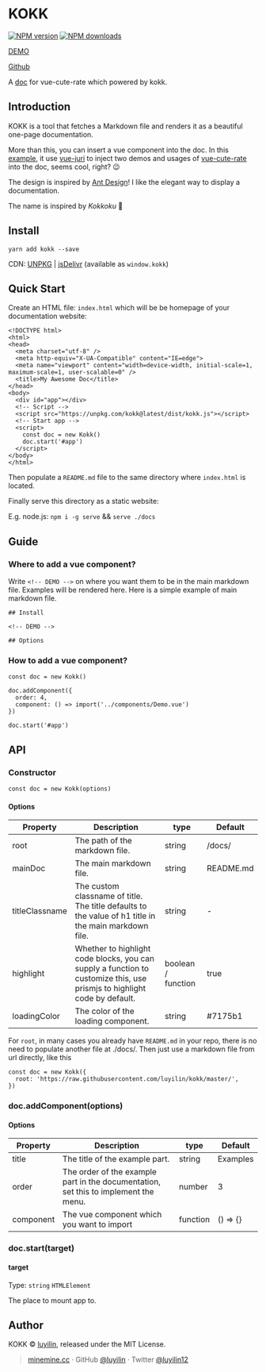 # KOKK

[![NPM version](https://img.shields.io/npm/v/kokk.svg?style=flat)](https://npmjs.com/package/kokk) [![NPM downloads](https://img.shields.io/npm/dm/kokk.svg?style=flat)](https://npmjs.com/package/kokk) 

[DEMO](https://luyilin.github.io/kokk/)

[Github](https://github.com/luyilin/kokk)

A [doc](https://vue-cute-rate.netlify.com) for vue-cute-rate which powered by kokk.

## Introduction

KOKK is a tool that fetches a Markdown file and renders it as a beautiful one-page documentation.

More than this, you can insert a vue component into the doc. In this [example](https://vue-cute-rate.netlify.com), it use [vue-juri](https://github.com/luyilin/vue-juri) to inject two demos and usages of [vue-cute-rate](https://github.com/luyilin/vue-cute-rate) into the doc, seems cool, right? 😉

The design is inspired by [Ant Design](https://ant.design/components/rate/)! I like the elegant way to display a documentation.

The name is inspired by *Kokkoku* 💃

## Install

```
yarn add kokk --save
```

CDN: [UNPKG](https://unpkg.com/kokk/) | [jsDelivr](https://cdn.jsdelivr.net/npm/kokk/) (available as `window.kokk`)

## Quick Start

Create an HTML file: `index.html` which will be be homepage of your documentation website:

```
<!DOCTYPE html>
<html>
<head>
  <meta charset="utf-8" />
  <meta http-equiv="X-UA-Compatible" content="IE=edge">
  <meta name="viewport" content="width=device-width, initial-scale=1, maximum-scale=1, user-scalable=0" />
  <title>My Awesome Doc</title>
</head>
<body>
  <div id="app"></div>
  <!-- Script -->
  <script src="https://unpkg.com/kokk@latest/dist/kokk.js"></script>
  <!-- Start app -->
  <script>
    const doc = new Kokk()
    doc.start('#app')
  </script>
</body>
</html>
```

Then populate a `README.md` file to the same directory where `index.html` is located.

Finally serve this directory as a static website:

E.g. node.js: `npm i -g serve` && `serve ./docs`

## Guide

### Where to add a vue component?

Write `<!-- DEMO -->` on where you want them to be in the main markdown file. Examples will be rendered here. Here is a simple example of main markdown file.

```
## Install

<!-- DEMO -->

## Options

```

### How to add a vue component?

```
const doc = new Kokk()

doc.addComponent({
  order: 4,
  component: () => import('../components/Demo.vue')
})

doc.start('#app')
```

<!-- DEMO -->

## API

### Constructor

```
const doc = new Kokk(options)
```

#### Options

| Property | Description | type | Default |
| -------- | ----------- | ---- | ------- |
| root | The path of the markdown file. | string | /docs/ |
| mainDoc | The main markdown file. | string | README.md |
| titleClassname | The custom classname of title. The title defaults to the value of h1 title in the main markdown file. | string | - |
| highlight | Whether to highlight code blocks, you can supply a function to customize this, use prismjs to highlight code by default. | boolean / function | true |
| loadingColor | The color of the loading component. | string | #7175b1 |

For ```root```, in many cases you already have ```README.md``` in your repo, there is no need to populate another file at ./docs/. Then just use a markdown file from url directly, like this
```
const doc = new Kokk({
  root: 'https://raw.githubusercontent.com/luyilin/kokk/master/',
})
```

### doc.addComponent(options)

#### Options

| Property | Description | type | Default |
| -------- | ----------- | ---- | ------- |
| title | The title of the example part. | string | Examples |
| order | The order of the example part in the documentation, set this to implement the menu. | number | 3 |
| component | The vue component which you want to import | function | () => {} |

### doc.start(target)

#### target

Type: `string` `HTMLElement`

The place to mount app to.

## Author

KOKK &copy; [luyilin](https://github.com/luyilin), released under the MIT License.

> [minemine.cc](https://minemine.cc) · GitHub [@luyilin](https://github.com/luyilin) · Twitter [@luyilin12](https://twitter.com/luyilin12)
